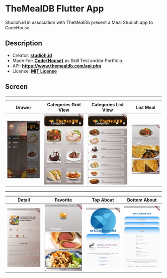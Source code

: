 # TheMealDB Flutter App

Studioh.id in association with TheMealDb present a Meal Studioh app to CodeHouse.

## Description

- Creator: [**studioh.id**](https://studioh.id "CodeHouse")
- Made For: [**Code{House}**](https://codehouse.id "CodeHouse") as Skill Test and/or Portfolio.
- API: **https://www.themealdb.com/api.php**
- License: **[MIT License](/LICENSE)**

## Screen
___
|Drawer|Categories Grid View|Categories List View|List Meal
|--|--|--|--
![alt text](https://github.com/diohlicious/TheMealDB/blob/main/screenshoot/flutter_01.png "Drawer")|![alt text](https://github.com/diohlicious/TheMealDB/blob/main/screenshoot/flutter_02.png "Categories Grid View")|![alt text](https://github.com/diohlicious/TheMealDB/blob/main/screenshoot/flutter_03.png "Categories List View")|![alt text](https://github.com/diohlicious/TheMealDB/blob/main/screenshoot/flutter_04.png "Meals")
___
|Detail|Favorite|Top About|Bottom About
|--|--|--|--
![alt text](https://github.com/diohlicious/TheMealDB/blob/main/screenshoot/flutter_05.png "Detail")|![alt text](https://github.com/diohlicious/TheMealDB/blob/main/screenshoot/flutter_06.png "Favorite")|![alt text](https://github.com/diohlicious/TheMealDB/blob/main/screenshoot/flutter_07.png "Top About")|![alt text](https://github.com/diohlicious/TheMealDB/blob/main/screenshoot/flutter_08.png "Bottom About")
